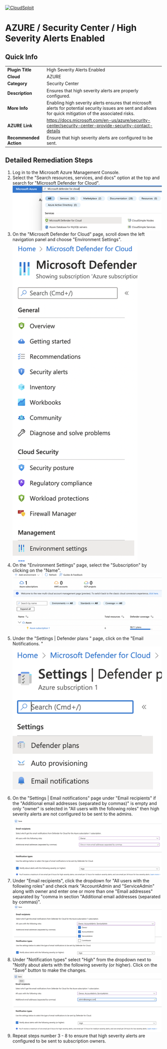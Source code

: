 [![CloudSploit](https://cloudsploit.com/img/logo-new-big-text-100.png "CloudSploit")](https://cloudsploit.com)

# AZURE / Security Center / High Severity Alerts Enabled

## Quick Info

| | |
|-|-|
| **Plugin Title** | High Severity Alerts Enabled |
| **Cloud** | AZURE |
| **Category** | Security Center |
| **Description** | Ensures that high severity alerts are properly configured. |
| **More Info** | Enabling high severity alerts ensures that microsoft alerts for potential security issues are sent and allows for quick mitigation of the associated risks. |
| **AZURE Link** | https://docs.microsoft.com/en-us/azure/security-center/security-center-provide-security-contact-details |
| **Recommended Action** | Ensure that high severity alerts are configured to be sent. |

## Detailed Remediation Steps

1. Log in to the Microsoft Azure Management Console.
2. Select the "Search resources, services, and docs" option at the top and search for "Microsoft Defender for Cloud". </br> <img src="/resources/azure/securitycenter/high-severity-alerts-enabled/step2.png"/>
3. On the "Microsoft Defender for Cloud" page, scroll down the left navigation panel and choose "Environment Settings".</br> <img src="/resources/azure/securitycenter/high-severity-alerts-enabled/step3.png"/>
4. On the "Environment Settings" page, select the "Subscription" by clicking on the "Name".</br> <img src="/resources/azure/securitycenter/high-severity-alerts-enabled/step4.png"/>
5. Under the "Settings | Defender plans " page, click on the "Email Notifications. "</br> <img src="/resources/azure/securitycenter/high-severity-alerts-enabled/step5.png"/>
6. On the "Settings | Email notifications" page under "Email recipients" if the "Additional email addresses (separated by commas)" is empty and only "owner" is selected in "All users with the following roles" then high severity alerts are not configured to be sent to the admins.</br> <img src="/resources/azure/securitycenter/high-severity-alerts-enabled/step6.png"/>
7. Under "Email recipients", click the dropdown for "All users with the following roles" and check mark "AccountAdmin and "ServiceAdmin" along with owner and enter one or more than one "Email addresses" separated by "comma in section "Additional email addresses (separated by commas)".</br> <img src="/resources/azure/securitycenter/high-severity-alerts-enabled/step7.png"/>
8. Under "Notification types" select "High" from the dropdown next to "Notify about alerts with the following severity (or higher). Click on the "Save" button to make the changes.</br> <img src="/resources/azure/securitycenter/high-severity-alerts-enabled/step8.png"/>
9. Repeat steps number 3 - 8 to ensure that high severity alerts are configured to be sent to subscription owners.</br>
